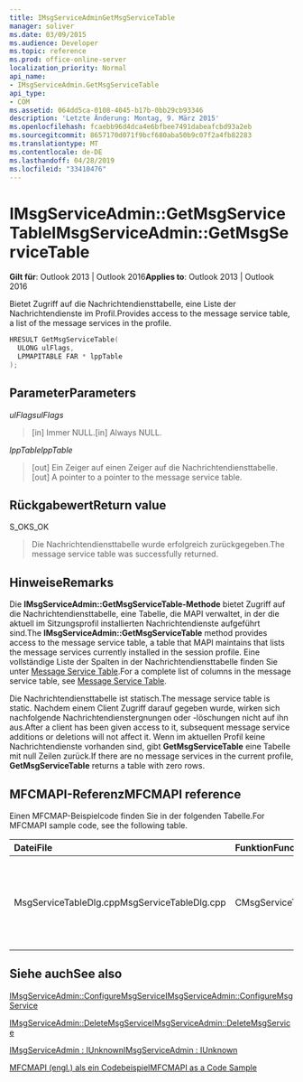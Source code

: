 ```yaml
---
title: IMsgServiceAdminGetMsgServiceTable
manager: soliver
ms.date: 03/09/2015
ms.audience: Developer
ms.topic: reference
ms.prod: office-online-server
localization_priority: Normal
api_name:
- IMsgServiceAdmin.GetMsgServiceTable
api_type:
- COM
ms.assetid: 064dd5ca-0108-4045-b17b-0bb29cb93346
description: 'Letzte Änderung: Montag, 9. März 2015'
ms.openlocfilehash: fcaebb96d4dca4e6bfbee7491dabeafcbd93a2eb
ms.sourcegitcommit: 8657170d071f9bcf680aba50b9c07f2a4fb82283
ms.translationtype: MT
ms.contentlocale: de-DE
ms.lasthandoff: 04/28/2019
ms.locfileid: "33410476"
---
```

# <a name="imsgserviceadmingetmsgservicetable"></a><span data-ttu-id="319d6-103">IMsgServiceAdmin::GetMsgServiceTable</span><span class="sxs-lookup"><span data-stu-id="319d6-103">IMsgServiceAdmin::GetMsgServiceTable</span></span>

  
  
<span data-ttu-id="319d6-104">**Gilt für**: Outlook 2013 | Outlook 2016</span><span class="sxs-lookup"><span data-stu-id="319d6-104">**Applies to**: Outlook 2013 | Outlook 2016</span></span> 
  
<span data-ttu-id="319d6-105">Bietet Zugriff auf die Nachrichtendiensttabelle, eine Liste der Nachrichtendienste im Profil.</span><span class="sxs-lookup"><span data-stu-id="319d6-105">Provides access to the message service table, a list of the message services in the profile.</span></span>
  
```cpp
HRESULT GetMsgServiceTable(
  ULONG ulFlags,
  LPMAPITABLE FAR * lppTable
);
```

## <a name="parameters"></a><span data-ttu-id="319d6-106">Parameter</span><span class="sxs-lookup"><span data-stu-id="319d6-106">Parameters</span></span>

 <span data-ttu-id="319d6-107">_ulFlags_</span><span class="sxs-lookup"><span data-stu-id="319d6-107">_ulFlags_</span></span>
  
> <span data-ttu-id="319d6-108">[in] Immer NULL.</span><span class="sxs-lookup"><span data-stu-id="319d6-108">[in] Always NULL.</span></span>
    
 <span data-ttu-id="319d6-109">_lppTable_</span><span class="sxs-lookup"><span data-stu-id="319d6-109">_lppTable_</span></span>
  
> <span data-ttu-id="319d6-110">[out] Ein Zeiger auf einen Zeiger auf die Nachrichtendiensttabelle.</span><span class="sxs-lookup"><span data-stu-id="319d6-110">[out] A pointer to a pointer to the message service table.</span></span>
    
## <a name="return-value"></a><span data-ttu-id="319d6-111">Rückgabewert</span><span class="sxs-lookup"><span data-stu-id="319d6-111">Return value</span></span>

<span data-ttu-id="319d6-112">S_OK</span><span class="sxs-lookup"><span data-stu-id="319d6-112">S_OK</span></span> 
  
> <span data-ttu-id="319d6-113">Die Nachrichtendiensttabelle wurde erfolgreich zurückgegeben.</span><span class="sxs-lookup"><span data-stu-id="319d6-113">The message service table was successfully returned.</span></span>
    
## <a name="remarks"></a><span data-ttu-id="319d6-114">Hinweise</span><span class="sxs-lookup"><span data-stu-id="319d6-114">Remarks</span></span>

<span data-ttu-id="319d6-115">Die **IMsgServiceAdmin::GetMsgServiceTable-Methode** bietet Zugriff auf die Nachrichtendiensttabelle, eine Tabelle, die MAPI verwaltet, in der die aktuell im Sitzungsprofil installierten Nachrichtendienste aufgeführt sind.</span><span class="sxs-lookup"><span data-stu-id="319d6-115">The **IMsgServiceAdmin::GetMsgServiceTable** method provides access to the message service table, a table that MAPI maintains that lists the message services currently installed in the session profile.</span></span> <span data-ttu-id="319d6-116">Eine vollständige Liste der Spalten in der Nachrichtendiensttabelle finden Sie unter [Message Service Table](message-service-tables.md).</span><span class="sxs-lookup"><span data-stu-id="319d6-116">For a complete list of columns in the message service table, see [Message Service Table](message-service-tables.md).</span></span>
  
<span data-ttu-id="319d6-117">Die Nachrichtendiensttabelle ist statisch.</span><span class="sxs-lookup"><span data-stu-id="319d6-117">The message service table is static.</span></span> <span data-ttu-id="319d6-118">Nachdem einem Client Zugriff darauf gegeben wurde, wirken sich nachfolgende Nachrichtendienstergnungen oder -löschungen nicht auf ihn aus.</span><span class="sxs-lookup"><span data-stu-id="319d6-118">After a client has been given access to it, subsequent message service additions or deletions will not affect it.</span></span> <span data-ttu-id="319d6-119">Wenn im aktuellen Profil keine Nachrichtendienste vorhanden sind, gibt **GetMsgServiceTable** eine Tabelle mit null Zeilen zurück.</span><span class="sxs-lookup"><span data-stu-id="319d6-119">If there are no message services in the current profile, **GetMsgServiceTable** returns a table with zero rows.</span></span> 
  
## <a name="mfcmapi-reference"></a><span data-ttu-id="319d6-120">MFCMAPI-Referenz</span><span class="sxs-lookup"><span data-stu-id="319d6-120">MFCMAPI reference</span></span>

<span data-ttu-id="319d6-121">Einen MFCMAP-Beispielcode finden Sie in der folgenden Tabelle.</span><span class="sxs-lookup"><span data-stu-id="319d6-121">For MFCMAPI sample code, see the following table.</span></span>
  
|<span data-ttu-id="319d6-122">**Datei**</span><span class="sxs-lookup"><span data-stu-id="319d6-122">**File**</span></span>|<span data-ttu-id="319d6-123">**Funktion**</span><span class="sxs-lookup"><span data-stu-id="319d6-123">**Function**</span></span>|<span data-ttu-id="319d6-124">**Comment**</span><span class="sxs-lookup"><span data-stu-id="319d6-124">**Comment**</span></span>|
|:-----|:-----|:-----|
|<span data-ttu-id="319d6-125">MsgServiceTableDlg.cpp</span><span class="sxs-lookup"><span data-stu-id="319d6-125">MsgServiceTableDlg.cpp</span></span>  <br/> |<span data-ttu-id="319d6-126">CMsgServiceTableDlg::OnRefreshView</span><span class="sxs-lookup"><span data-stu-id="319d6-126">CMsgServiceTableDlg::OnRefreshView</span></span>  <br/> |<span data-ttu-id="319d6-127">MFCMAPI verwendet die **IMsgServiceAdmin::GetMsgServiceTable-Methode,** um die Diensttabelle in ein Profil zu laden, das in der Ansicht gerendert werden soll.</span><span class="sxs-lookup"><span data-stu-id="319d6-127">MFCMAPI uses the **IMsgServiceAdmin::GetMsgServiceTable** method to load the table of services in a profile to render in the view.</span></span>  <br/> |
   
## <a name="see-also"></a><span data-ttu-id="319d6-128">Siehe auch</span><span class="sxs-lookup"><span data-stu-id="319d6-128">See also</span></span>



[<span data-ttu-id="319d6-129">IMsgServiceAdmin::ConfigureMsgService</span><span class="sxs-lookup"><span data-stu-id="319d6-129">IMsgServiceAdmin::ConfigureMsgService</span></span>](imsgserviceadmin-configuremsgservice.md)
  
[<span data-ttu-id="319d6-130">IMsgServiceAdmin::DeleteMsgService</span><span class="sxs-lookup"><span data-stu-id="319d6-130">IMsgServiceAdmin::DeleteMsgService</span></span>](imsgserviceadmin-deletemsgservice.md)
  
[<span data-ttu-id="319d6-131">IMsgServiceAdmin : IUnknown</span><span class="sxs-lookup"><span data-stu-id="319d6-131">IMsgServiceAdmin : IUnknown</span></span>](imsgserviceadminiunknown.md)


[<span data-ttu-id="319d6-132">MFCMAPI (engl.) als ein Codebeispiel</span><span class="sxs-lookup"><span data-stu-id="319d6-132">MFCMAPI as a Code Sample</span></span>](mfcmapi-as-a-code-sample.md)

